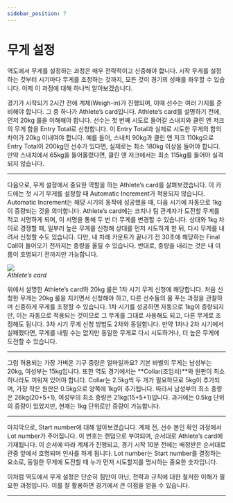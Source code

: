 ```yaml
---
sidebar_position: 7
---
```


# 무게 설정

역도에서 무게를 설정하는 과정은 매우 전략적이고 신중해야 합니다. 시작 무게를 설정하는 것부터 시기마다 무게를 조정하는 것까지, 모든 것이 경기의 성패를 좌우할 수 있습니다. 이제 이 과정에 대해 하나씩 알아보겠습니다.

경기가 시작되기 2시간 전에 계체(Weigh-in)가 진행되며, 이때 선수는 여러 가지를 준비해야 합니다. 그 중 하나가 Athlete’s card입니다. Athlete’s card를 설명하기 전에, 먼저 20kg 룰을 이해해야 합니다. 선수는 첫 번째 시도로 들어갈 스내치와 클린 앤 저크의 무게 합을 Entry Total로 신청합니다. 이 Entry Total과 실제로 시도한 무게의 합의 차이가 20kg 이내여야 합니다. 예를 들어, 스내치 90kg과 클린 앤 저크 110kg으로 Entry Total이 200kg인 선수가 있다면, 실제로는 최소 180kg 이상을 들어야 합니다. 만약 스내치에서 65kg을 들어올렸다면, 클린 앤 저크에서는 최소 115kg를 들어야 실격되지 않습니다.

<hr class="hb" />

다음으로, 무게 설정에서 중요한 역할을 하는 Athlete’s card를 살펴보겠습니다. 이 카드에는 첫 시기 무게를 설정할 때 Automatic Increment가 적용되지 않습니다. Automatic Increment는 해당 시기의 동작에 성공했을 때, 다음 시기에 자동으로 1kg이 증량되는 것을 의미합니다. Athlete’s card에는 코치나 팀 관계자가 도전할 무게를 적고 서명하게 되며, 이 서명을 통해 두 번 더 무게를 변경할 수 있습니다. 상대와 1kg 차이로 경쟁할 때, 일부러 높은 무게를 신청해 상대를 먼저 시도하게 한 뒤, 다시 무게를 내려서 신청할 수도 있습니다. 다만, 내 차례 카운트가 끝나기 전 30초에 해당하는 Final Call이 들어오기 전까지는 중량을 올릴 수 있습니다. 반대로, 중량을 내리는 것은 내 이름이 호명되기 전까지만 가능합니다.

<img src="/docs/card.png" /><br />
*Athlete’s card*

위에서 설명한 Athlete’s card와 20kg 룰은 1차 시기 무게 신청에 해당합니다. 처음 신청한 무게는 20kg 룰을 지키면서 신청해야 하고, 다른 선수들의 몸 푸는 과정을 관찰하며 신중하게 무게를 조정할 수 있습니다. 1차 시기를 성공하면 자동으로 1kg이 증량되지만, 이는 자동으로 적용되는 것이므로 그 무게를 그대로 사용해도 되고, 다른 무게로 조정해도 됩니다. 3차 시기 무게 신청 방법도 2차와 동일합니다. 만약 1차나 2차 시기에서 실패했다면, 무게를 내릴 수는 없지만 동일한 무게로 다시 시도하거나, 더 높은 무게에 도전할 수 있습니다.

<hr class="hb" />

그럼 허용되는 가장 가벼운 기구 중량은 얼마일까요? 기본 바벨의 무게는 남성부는 20kg, 여성부는 15kg입니다. 또한 역도 경기에서는 **Collar(조임쇠)**와 원판이 최소 하나라도 끼워져 있어야 합니다. Collar는 2.5kg씩 두 개가 필요하므로 5kg이 추가되며, 가장 작은 원판은 0.5kg으로 양쪽에 1kg이 추가됩니다. 따라서 남성부의 최소 중량은 26kg(20+5+1), 여성부의 최소 중량은 21kg(15+5+1)입니다. 과거에는 0.5kg 단위의 증량이 있었지만, 현재는 1kg 단위로만 증량이 가능합니다.

<hr class="hb" />

마지막으로, Start number에 대해 알아보겠습니다. 계체 전, 선수 본인 확인 과정에서 Lot number가 주어집니다. 이 번호는 랜덤으로 부여되며, 순서대로 Athlete’s card에 기재됩니다. 이 순서에 따라 계체가 진행되고, 경기 시작 10분 전에는 배정받은 순서대로 관중 앞에서 호명되며 인사를 하게 됩니다. Lot number는 Start number를 결정하는 요소로, 동일한 무게에 도전할 때 누가 먼저 시도할지를 명시하는 중요한 숫자입니다.

이처럼 역도에서 무게 설정은 단순히 힘만이 아닌, 전략과 규칙에 대한 철저한 이해가 필요한 과정입니다. 이를 잘 활용하면 경기에서 큰 이점을 얻을 수 있습니다.

---
